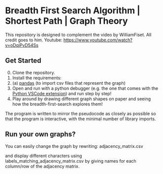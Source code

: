 # Breadth First Search Algorithm | Shortest Path | Graph Theory

This repository is designed to complement the video by WilliamFiset. All credit goes to him.
Youtube: https://www.youtube.com/watch?v=oDqjPvD54Ss

## Get Started

0. Clone the repository.
1. Install the requirements:
2. (a) [pandas](https://pypi.org/project/pandas/) (to import csv files that represent the graph)
3. Open and run with a python debugger (e.g. the one that comes with the [Python VSCode extension](https://marketplace.visualstudio.com/items?itemName=ms-python.python)) and run step by step!
4. Play around by drawing different graph shapes on paper and seeing how the breadth-first-search explores them!

The program is written to mirror the pseudocode as closely as possible so that the program is interactive, with the minimal number of library imports.

## Run your own graphs?
You can easily change the graph by rewriting:
adjacency_matrix.csv

and display different characters using labels_matching_adjacency_matrix.csv by giving names for each column/row of the adjacency matrix.